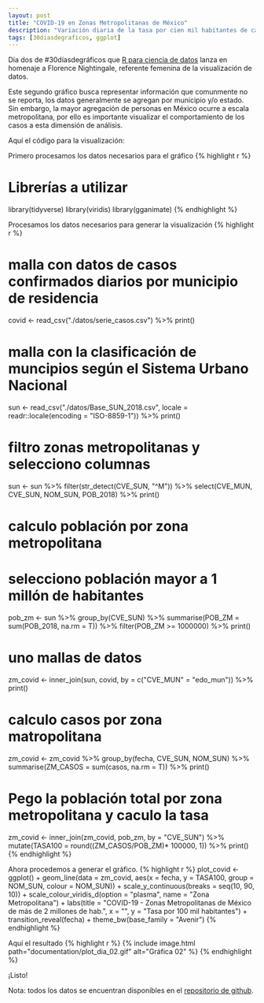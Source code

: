```yaml
---
layout: post
title: "COVID-19 en Zonas Metropolitanas de México"
description: "Variación diaria de la tasa por cien mil habitantes de casos de COVID-19 en Zonas Metropolitanas de México de más de 10 millones de habitantes."
tags: [30diasdegraficos, ggplot]
---
```


Día dos de #30díasdegráficos que [R para ciencia de datos](https://github.com/cienciadedatos/datos-de-miercoles/blob/master/30-dias-de-graficos-2020.md) lanza en homenaje a Florence Nightingale, referente femenina de la visualización de datos.

Este segundo gráfico busca representar información que comunmente no se reporta, los datos generalmente se agregan por municipio y/o estado. Sin embargo, la mayor agregación de personas en México ocurre a escala metropolitana, por ello es importante visualizar el comportamiento de los casos a esta dimensión de análisis.

Aquí el código para la visualización:

Primero procesamos los datos necesarios para el gráfico
{% highlight r %}
# Librerías a utilizar
library(tidyverse)
library(viridis)
library(gganimate)
{% endhighlight %}

Procesamos los datos necesarios para generar la visualización
{% highlight r %}
# malla con datos de casos confirmados diarios por municipio de residencia
covid <- read_csv("./datos/serie_casos.csv") %>% print()

# malla con la clasificación de muncipios según el Sistema Urbano Nacional
sun <- 
  read_csv("./datos/Base_SUN_2018.csv", 
           locale = readr::locale(encoding = "ISO-8859-1")) %>% 
  print()

# filtro zonas metropolitanas y selecciono columnas
sun <- 
  sun %>% 
  filter(str_detect(CVE_SUN, "^M")) %>% 
  select(CVE_MUN, CVE_SUN, NOM_SUN, POB_2018) %>% 
  print()

# calculo población por zona metropolitana
# selecciono población mayor a 1 millón de habitantes
pob_zm <- 
  sun %>% 
  group_by(CVE_SUN) %>% 
  summarise(POB_ZM = sum(POB_2018, na.rm = T)) %>% 
  filter(POB_ZM >= 1000000) %>% 
  print()

# uno mallas de datos
zm_covid <- inner_join(sun, covid, by = c("CVE_MUN" = "edo_mun")) %>% print()

# calculo casos por zona matropolitana
zm_covid <- 
  zm_covid %>% 
  group_by(fecha, CVE_SUN, NOM_SUN) %>% 
  summarise(ZM_CASOS = sum(casos, na.rm = T)) %>% 
  print()

# Pego la población total por zona metropolitana y caculo la tasa
zm_covid <- 
  inner_join(zm_covid, pob_zm, by = "CVE_SUN") %>% 
  mutate(TASA100 = round((ZM_CASOS/POB_ZM)* 100000, 1)) %>% 
  print()
{% endhighlight %}

Ahora procedemos a generar el gráfico.
{% highlight r %}
plot_covid <-
  ggplot() +
  geom_line(data = zm_covid,
            aes(x = fecha, y = TASA100, group = NOM_SUN, colour = NOM_SUN)) +
  scale_y_continuous(breaks = seq(10, 90, 10)) +
  scale_colour_viridis_d(option = "plasma", name = "Zona Metropolitana") +
  labs(title = "COVID-19 - Zonas Metropolitanas de México de más de 2 millones de hab.",
       x = "",
       y = "Tasa por 100 mil habitantes") +
  transition_reveal(fecha) +
  theme_bw(base_family = "Avenir")
{% endhighlight %}


Aquí el resultado
{% highlight r %}
{% include image.html path="documentation/plot_dia_02.gif" alt="Gráfica 02" %}
{% endhighlight %}

¡Listo!

Nota: todos los datos se encuentran disponibles en el [repositorio de github](https://github.com/texcalac/30_dias_graficos/tree/master/datos).

